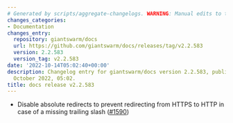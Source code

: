 ```yaml
---
# Generated by scripts/aggregate-changelogs. WARNING: Manual edits to this files will be overwritten.
changes_categories:
- Documentation
changes_entry:
  repository: giantswarm/docs
  url: https://github.com/giantswarm/docs/releases/tag/v2.2.583
  version: 2.2.583
  version_tag: v2.2.583
date: '2022-10-14T05:02:40+00:00'
description: Changelog entry for giantswarm/docs version 2.2.583, published on 14
  October 2022, 05:02.
title: docs release v2.2.583
---
```


- Disable absolute redirects to prevent redirecting from HTTPS to HTTP in case of a missing trailing slash ([#1590](https://github.com/giantswarm/docs/pull/1590))
